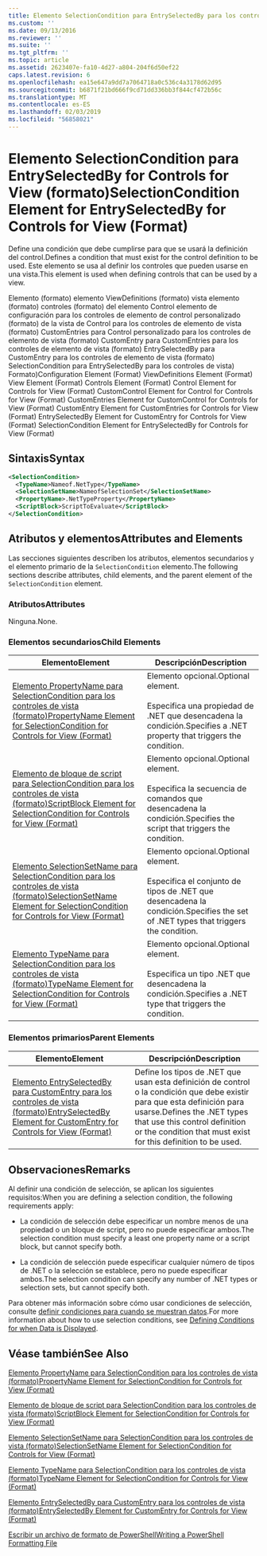 ```yaml
---
title: Elemento SelectionCondition para EntrySelectedBy para los controles de vista (formato) | Microsoft Docs
ms.custom: ''
ms.date: 09/13/2016
ms.reviewer: ''
ms.suite: ''
ms.tgt_pltfrm: ''
ms.topic: article
ms.assetid: 2623407e-fa10-4d27-a804-204f6d50ef22
caps.latest.revision: 6
ms.openlocfilehash: ea15e647a9dd7a7064718a0c536c4a3178d62d95
ms.sourcegitcommit: b6871f21bd666f9cd71dd336bb3f844cf472b56c
ms.translationtype: MT
ms.contentlocale: es-ES
ms.lasthandoff: 02/03/2019
ms.locfileid: "56858021"
---
```

# <a name="selectioncondition-element-for-entryselectedby-for-controls-for-view-format"></a><span data-ttu-id="f13ef-102">Elemento SelectionCondition para EntrySelectedBy for Controls for View (formato)</span><span class="sxs-lookup"><span data-stu-id="f13ef-102">SelectionCondition Element for EntrySelectedBy for Controls for View (Format)</span></span>

<span data-ttu-id="f13ef-103">Define una condición que debe cumplirse para que se usará la definición del control.</span><span class="sxs-lookup"><span data-stu-id="f13ef-103">Defines a condition that must exist for the control definition to be used.</span></span> <span data-ttu-id="f13ef-104">Este elemento se usa al definir los controles que pueden usarse en una vista.</span><span class="sxs-lookup"><span data-stu-id="f13ef-104">This element is used when defining controls that can be used by a view.</span></span>

<span data-ttu-id="f13ef-105">Elemento (formato) elemento ViewDefinitions (formato) vista elemento (formato) controles (formato) del elemento Control elemento de configuración para los controles de elemento de control personalizado (formato) de la vista de Control para los controles de elemento de vista (formato) CustomEntries para Control personalizado para los controles de elemento de vista (formato) CustomEntry para CustomEntries para los controles de elemento de vista (formato) EntrySelectedBy para CustomEntry para los controles de elemento de vista (formato) SelectionCondition para EntrySelectedBy para los controles de vista) Formato)</span><span class="sxs-lookup"><span data-stu-id="f13ef-105">Configuration Element (Format) ViewDefinitions Element (Format) View Element (Format) Controls Element (Format) Control Element for Controls for View (Format) CustomControl Element for Control for Controls for View (Format) CustomEntries Element for CustomControl for Controls for View (Format) CustomEntry Element for CustomEntries for Controls for View (Format) EntrySelectedBy Element for CustomEntry for Controls for View (Format) SelectionCondition Element for EntrySelectedBy for Controls for View (Format)</span></span>

## <a name="syntax"></a><span data-ttu-id="f13ef-106">Sintaxis</span><span class="sxs-lookup"><span data-stu-id="f13ef-106">Syntax</span></span>

```xml
<SelectionCondition>
  <TypeName>Nameof.NetType</TypeName>
  <SelectionSetName>NameofSelectionSet</SelectionSetName>
  <PropertyName>.NetTypeProperty</PropertyName>
  <ScriptBlock>ScriptToEvaluate</ScriptBlock>
</SelectionCondition>
```

## <a name="attributes-and-elements"></a><span data-ttu-id="f13ef-107">Atributos y elementos</span><span class="sxs-lookup"><span data-stu-id="f13ef-107">Attributes and Elements</span></span>

<span data-ttu-id="f13ef-108">Las secciones siguientes describen los atributos, elementos secundarios y el elemento primario de la `SelectionCondition` elemento.</span><span class="sxs-lookup"><span data-stu-id="f13ef-108">The following sections describe attributes, child elements, and the parent element of the `SelectionCondition` element.</span></span>

### <a name="attributes"></a><span data-ttu-id="f13ef-109">Atributos</span><span class="sxs-lookup"><span data-stu-id="f13ef-109">Attributes</span></span>

<span data-ttu-id="f13ef-110">Ninguna.</span><span class="sxs-lookup"><span data-stu-id="f13ef-110">None.</span></span>

### <a name="child-elements"></a><span data-ttu-id="f13ef-111">Elementos secundarios</span><span class="sxs-lookup"><span data-stu-id="f13ef-111">Child Elements</span></span>

|<span data-ttu-id="f13ef-112">Elemento</span><span class="sxs-lookup"><span data-stu-id="f13ef-112">Element</span></span>|<span data-ttu-id="f13ef-113">Descripción</span><span class="sxs-lookup"><span data-stu-id="f13ef-113">Description</span></span>|
|-------------|-----------------|
|[<span data-ttu-id="f13ef-114">Elemento PropertyName para SelectionCondition para los controles de vista (formato)</span><span class="sxs-lookup"><span data-stu-id="f13ef-114">PropertyName Element for SelectionCondition for Controls for View (Format)</span></span>](./propertyname-element-for-selectioncondition-for-controls-for-view-format.md)|<span data-ttu-id="f13ef-115">Elemento opcional.</span><span class="sxs-lookup"><span data-stu-id="f13ef-115">Optional element.</span></span><br /><br /> <span data-ttu-id="f13ef-116">Especifica una propiedad de .NET que desencadena la condición.</span><span class="sxs-lookup"><span data-stu-id="f13ef-116">Specifies a .NET property that triggers the condition.</span></span>|
|[<span data-ttu-id="f13ef-117">Elemento de bloque de script para SelectionCondition para los controles de vista (formato)</span><span class="sxs-lookup"><span data-stu-id="f13ef-117">ScriptBlock Element for SelectionCondition for Controls for View (Format)</span></span>](./scriptblock-element-for-selectioncondition-for-controls-for-view-format.md)|<span data-ttu-id="f13ef-118">Elemento opcional.</span><span class="sxs-lookup"><span data-stu-id="f13ef-118">Optional element.</span></span><br /><br /> <span data-ttu-id="f13ef-119">Especifica la secuencia de comandos que desencadena la condición.</span><span class="sxs-lookup"><span data-stu-id="f13ef-119">Specifies the script that triggers the condition.</span></span>|
|[<span data-ttu-id="f13ef-120">Elemento SelectionSetName para SelectionCondition para los controles de vista (formato)</span><span class="sxs-lookup"><span data-stu-id="f13ef-120">SelectionSetName Element for SelectionCondition for Controls for View (Format)</span></span>](./selectionsetname-element-for-selectioncondition-for-controls-for-view-format.md)|<span data-ttu-id="f13ef-121">Elemento opcional.</span><span class="sxs-lookup"><span data-stu-id="f13ef-121">Optional element.</span></span><br /><br /> <span data-ttu-id="f13ef-122">Especifica el conjunto de tipos de .NET que desencadena la condición.</span><span class="sxs-lookup"><span data-stu-id="f13ef-122">Specifies the set of .NET types that triggers the condition.</span></span>|
|[<span data-ttu-id="f13ef-123">Elemento TypeName para SelectionCondition para los controles de vista (formato)</span><span class="sxs-lookup"><span data-stu-id="f13ef-123">TypeName Element for SelectionCondition for Controls for View (Format)</span></span>](./typename-element-for-selectioncondition-for-controls-for-view-format.md)|<span data-ttu-id="f13ef-124">Elemento opcional.</span><span class="sxs-lookup"><span data-stu-id="f13ef-124">Optional element.</span></span><br /><br /> <span data-ttu-id="f13ef-125">Especifica un tipo .NET que desencadena la condición.</span><span class="sxs-lookup"><span data-stu-id="f13ef-125">Specifies a .NET type that triggers the condition.</span></span>|

### <a name="parent-elements"></a><span data-ttu-id="f13ef-126">Elementos primarios</span><span class="sxs-lookup"><span data-stu-id="f13ef-126">Parent Elements</span></span>

|<span data-ttu-id="f13ef-127">Elemento</span><span class="sxs-lookup"><span data-stu-id="f13ef-127">Element</span></span>|<span data-ttu-id="f13ef-128">Descripción</span><span class="sxs-lookup"><span data-stu-id="f13ef-128">Description</span></span>|
|-------------|-----------------|
|[<span data-ttu-id="f13ef-129">Elemento EntrySelectedBy para CustomEntry para los controles de vista (formato)</span><span class="sxs-lookup"><span data-stu-id="f13ef-129">EntrySelectedBy Element for CustomEntry for Controls for View (Format)</span></span>](./entryselectedby-element-for-customentry-for-controls-for-view-format.md)|<span data-ttu-id="f13ef-130">Define los tipos de .NET que usan esta definición de control o la condición que debe existir para que esta definición para usarse.</span><span class="sxs-lookup"><span data-stu-id="f13ef-130">Defines the .NET types that use this control definition or the condition that must exist for this definition to be used.</span></span>|

## <a name="remarks"></a><span data-ttu-id="f13ef-131">Observaciones</span><span class="sxs-lookup"><span data-stu-id="f13ef-131">Remarks</span></span>

<span data-ttu-id="f13ef-132">Al definir una condición de selección, se aplican los siguientes requisitos:</span><span class="sxs-lookup"><span data-stu-id="f13ef-132">When you are defining a selection condition, the following requirements apply:</span></span>

- <span data-ttu-id="f13ef-133">La condición de selección debe especificar un nombre menos de una propiedad o un bloque de script, pero no puede especificar ambos.</span><span class="sxs-lookup"><span data-stu-id="f13ef-133">The selection condition must specify a least one property name or a script block, but cannot specify both.</span></span>

- <span data-ttu-id="f13ef-134">La condición de selección puede especificar cualquier número de tipos de .NET o la selección se establece, pero no puede especificar ambos.</span><span class="sxs-lookup"><span data-stu-id="f13ef-134">The selection condition can specify any number of .NET types or selection sets, but cannot specify both.</span></span>

<span data-ttu-id="f13ef-135">Para obtener más información sobre cómo usar condiciones de selección, consulte [definir condiciones para cuando se muestran datos](./defining-conditions-for-displaying-data.md).</span><span class="sxs-lookup"><span data-stu-id="f13ef-135">For more information about how to use selection conditions, see [Defining Conditions for when Data is Displayed](./defining-conditions-for-displaying-data.md).</span></span>

## <a name="see-also"></a><span data-ttu-id="f13ef-136">Véase también</span><span class="sxs-lookup"><span data-stu-id="f13ef-136">See Also</span></span>

[<span data-ttu-id="f13ef-137">Elemento PropertyName para SelectionCondition para los controles de vista (formato)</span><span class="sxs-lookup"><span data-stu-id="f13ef-137">PropertyName Element for SelectionCondition for Controls for View (Format)</span></span>](./propertyname-element-for-selectioncondition-for-controls-for-view-format.md)

[<span data-ttu-id="f13ef-138">Elemento de bloque de script para SelectionCondition para los controles de vista (formato)</span><span class="sxs-lookup"><span data-stu-id="f13ef-138">ScriptBlock Element for SelectionCondition for Controls for View (Format)</span></span>](./scriptblock-element-for-selectioncondition-for-controls-for-view-format.md)

[<span data-ttu-id="f13ef-139">Elemento SelectionSetName para SelectionCondition para los controles de vista (formato)</span><span class="sxs-lookup"><span data-stu-id="f13ef-139">SelectionSetName Element for SelectionCondition for Controls for View (Format)</span></span>](./selectionsetname-element-for-selectioncondition-for-controls-for-view-format.md)

[<span data-ttu-id="f13ef-140">Elemento TypeName para SelectionCondition para los controles de vista (formato)</span><span class="sxs-lookup"><span data-stu-id="f13ef-140">TypeName Element for SelectionCondition for Controls for View (Format)</span></span>](./typename-element-for-selectioncondition-for-controls-for-view-format.md)

[<span data-ttu-id="f13ef-141">Elemento EntrySelectedBy para CustomEntry para los controles de vista (formato)</span><span class="sxs-lookup"><span data-stu-id="f13ef-141">EntrySelectedBy Element for CustomEntry for Controls for View (Format)</span></span>](./entryselectedby-element-for-customentry-for-controls-for-view-format.md)

[<span data-ttu-id="f13ef-142">Escribir un archivo de formato de PowerShell</span><span class="sxs-lookup"><span data-stu-id="f13ef-142">Writing a PowerShell Formatting File</span></span>](./writing-a-powershell-formatting-file.md)
